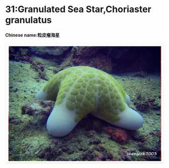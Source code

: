 # 31:Granulated Sea Star,Choriaster granulatus

#### Chinese name:粒皮瘤海星

![](../../.gitbook/assets/granulated-sea-star.jpg)


